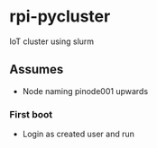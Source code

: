 # rpi-pycluster
IoT cluster using slurm
## Assumes
- Node naming pinode001 upwards
### First boot
- Login as created user and run 
```

```
